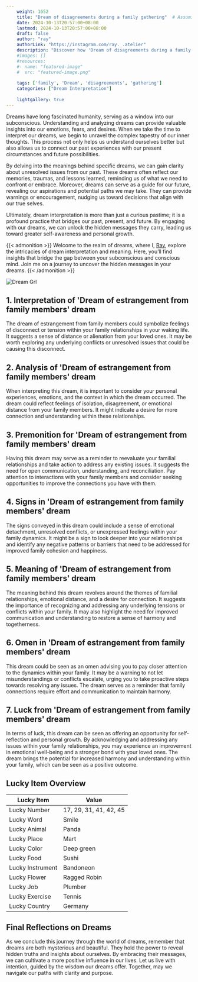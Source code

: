 ```yaml
---
    weight: 1652
    title: "Dream of disagreements during a family gathering"  # Assuming 'title' column exists
    date: 2024-10-13T20:57:00+08:00
    lastmod: 2024-10-13T20:57:00+08:00
    draft: false
    author: "ray"
    authorLink: "https://instagram.com/ray._.atelier"
    description: "Discover how 'Dream of disagreements during a family gathering' can interpret your future and uncover its significant meanings in your life."
    #images: []
    #resources:
    #- name: "featured-image"
    #  src: "featured-image.png"
    
    tags: ['family', 'Dream', 'disagreements', 'gathering']
    categories: ["Dream Interpretation"]
    
    lightgallery: true
---
```

    
Dreams have long fascinated humanity, serving as a window into our subconscious. Understanding and analyzing dreams can provide valuable insights into our emotions, fears, and desires. When we take the time to interpret our dreams, we begin to unravel the complex tapestry of our inner thoughts. This process not only helps us understand ourselves better but also allows us to connect our past experiences with our present circumstances and future possibilities.

By delving into the meanings behind specific dreams, we can gain clarity about unresolved issues from our past. These dreams often reflect our memories, traumas, and lessons learned, reminding us of what we need to confront or embrace. Moreover, dreams can serve as a guide for our future, revealing our aspirations and potential paths we may take. They can provide warnings or encouragement, nudging us toward decisions that align with our true selves.

Ultimately, dream interpretation is more than just a curious pastime; it is a profound practice that bridges our past, present, and future. By engaging with our dreams, we can unlock the hidden messages they carry, leading us toward greater self-awareness and personal growth.

{{< admonition >}}
Welcome to the realm of dreams, where I, [Ray](https://instagram.com/ray._.atelier), explore the intricacies of dream interpretation and meaning. Here, you’ll find insights that bridge the gap between your subconscious and conscious mind. Join me on a journey to uncover the hidden messages in your dreams.
{{< /admonition >}}

![Dream Grl](https://cdn.pixabay.com/photo/2017/11/02/03/35/gothic-2910057_1280.jpg "Dream Grl")

## 1. Interpretation of 'Dream of estrangement from family members' dream
 The dream of estrangement from family members could symbolize feelings of disconnect or tension within your family relationships in your waking life. It suggests a sense of distance or alienation from your loved ones. It may be worth exploring any underlying conflicts or unresolved issues that could be causing this disconnect.

## 2. Analysis of 'Dream of estrangement from family members' dream
 When interpreting this dream, it is important to consider your personal experiences, emotions, and the context in which the dream occurred. The dream could reflect feelings of isolation, disagreement, or emotional distance from your family members. It might indicate a desire for more connection and understanding within these relationships.

## 3. Premonition for 'Dream of estrangement from family members' dream
 Having this dream may serve as a reminder to reevaluate your familial relationships and take action to address any existing issues. It suggests the need for open communication, understanding, and reconciliation. Pay attention to interactions with your family members and consider seeking opportunities to improve the connections you have with them.

## 4. Signs in 'Dream of estrangement from family members' dream
 The signs conveyed in this dream could include a sense of emotional detachment, unresolved conflicts, or unexpressed feelings within your family dynamics. It might be a sign to look deeper into your relationships and identify any negative patterns or barriers that need to be addressed for improved family cohesion and happiness.

## 5. Meaning of 'Dream of estrangement from family members' dream
 The meaning behind this dream revolves around the themes of familial relationships, emotional distance, and a desire for connection. It suggests the importance of recognizing and addressing any underlying tensions or conflicts within your family. It may also highlight the need for improved communication and understanding to restore a sense of harmony and togetherness.

## 6. Omen in 'Dream of estrangement from family members' dream
 This dream could be seen as an omen advising you to pay closer attention to the dynamics within your family. It may be a warning to not let misunderstandings or conflicts escalate, urging you to take proactive steps towards resolving any issues. The dream serves as a reminder that family connections require effort and communication to maintain harmony.

## 7. Luck from 'Dream of estrangement from family members' dream
 In terms of luck, this dream can be seen as offering an opportunity for self-reflection and personal growth. By acknowledging and addressing any issues within your family relationships, you may experience an improvement in emotional well-being and a stronger bond with your loved ones. The dream brings the potential for increased harmony and understanding within your family, which can be seen as a positive outcome.

## Lucky Item Overview
| Lucky Item          | Value              |
|---------------|--------------------|
| Lucky Number        | 17, 29, 31, 41, 42, 45  |
| Lucky Word          | Smile |
| Lucky Animal        | Panda |
| Lucky Place         | Mart     |
| Lucky Color         | Deep green     |
| Lucky Food          | Sushi      |
| Lucky Instrument    | Bandoneon |
| Lucky Flower        | Ragged Robin    |
| Lucky Job           | Plumber       |
| Lucky Exercise      | Tennis  |
| Lucky Country       | Germany    |


##  Final Reflections on Dreams

As we conclude this journey through the world of dreams, remember that dreams are both mysterious and beautiful. They hold the power to reveal hidden truths and insights about ourselves. By embracing their messages, we can cultivate a more positive influence in our lives. Let us live with intention, guided by the wisdom our dreams offer. Together, may we navigate our paths with clarity and purpose.
